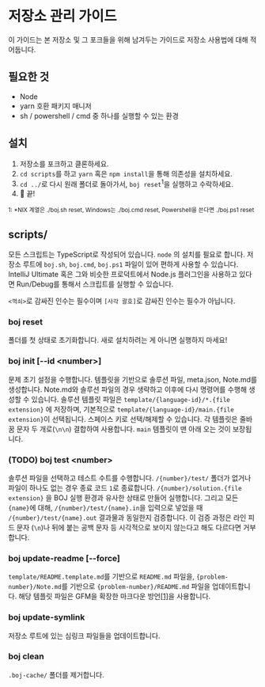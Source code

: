 # 저장소 관리 가이드

이 가이드는 본 저장소 및 그 포크들을 위해 남겨두는 가이드로 저장소 사용법에 대해 적어둡니다.

## 필요한 것

- Node
- yarn 호환 패키지 매니저
- sh / powershell / cmd 중 하나를 실행할 수 있는 환경

## 설치

1. 저장소를 포크하고 클론하세요.
2. `cd scripts`를 하고 `yarn` 혹은 `npm install`을 통해 의존성을 설치하세요.
3. `cd ../`로 다시 원래 폴더로 돌아가서, `boj reset`<sup>1</sup>을 실행하고 수락하세요.
4. :tada: 끝!

<sup>1: *NIX 계열은 ./boj.sh reset, Windows는 ./boj.cmd reset, Powershell을 쓴다면 ./boj.ps1 reset</sup>

## scripts/

모든 스크립트는 TypeScript로 작성되어 있습니다. `node` 의 설치를 필요로 합니다. 저장소 루트에 `boj.sh`, `boj.cmd`, `boj.ps1` 파일이 있어 편하게 사용할 수 있습니다.
IntelliJ Ultimate 혹은 그와 비슷한 프로덕트에서 Node.js 플러그인을 사용하고 있다면 Run/Debug를 통해서 스크립트를 실행할 수 있습니다.

`<꺽쇠>`로 감싸진 인수는 필수이며 `[사각 괄호]`로 감싸진 인수는 필수가 아닙니다.

### boj reset

폴더를 첫 상태로 초기화합니다.
새로 설치하려는 게 아니면 실행하지 마세요!

### boj init [--id \<number\>]

문제 초기 설정을 수행합니다.
템플릿을 기반으로 솔루션 파일, meta.json, Note.md를 생성합니다.
Note.md와 솔루션 파일의 경우 생략하고 이후에 다시 명령어를 수행해 생성할 수 있습니다.
솔루션 템플릿 파일은 `template/{language-id}/*.{file extension}` 에 저장하며,
기본적으로 `template/{language-id}/main.{file extension}`이 선택됩니다.
스페이스 키로 선택/해제할 수 있습니다.
각 템플릿은 줄바꿈 문자 두 개로(`\n\n`) 결합하여 사용합니다.
`main` 템플릿이 맨 아래 오는 것이 보장됩니다.

### (TODO) boj test \<number\>

솔루션 파일을 선택하고 테스트 수트를 수행합니다.
`/{number}/test/` 폴더가 없거나 파일이 하나도 없는 경우 종료 코드 `1`로 종료합니다.
`/{number}/solution.{file extension}` 을 BOJ 실행 환경과 유사한 상태로 만들어 실행합니다.
그리고 모든 `{name}`에 대해, `/{number}/test/{name}.in`을 입력으로 넣었을 때 `/{number}/test/{name}.out` 결과물과 동일한지 검증합니다.
이 검증 과정은 라인 피드 문자 (`\n`)나 뒤에 붙는 공백 문자 등 시각적으로 보이지 않는다고 해도 다르다면 거부합니다.

### boj update-readme [--force]

`template/README.template.md`를 기반으로 `README.md` 파일을,
`{problem-number}/Note.md`를 기반으로 `{problem-number}/README.md` 파일을 업데이트합니다.
해당 템플릿 파일은 GFM을 확장한 마크다운 방언[\[1\]][1]을 사용합니다.

### boj update-symlink

저장소 루트에 있는 심링크 파일들을 업데이트합니다.

### boj clean

`.boj-cache/` 폴더를 제거합니다.

[1]: ./PGFM.md